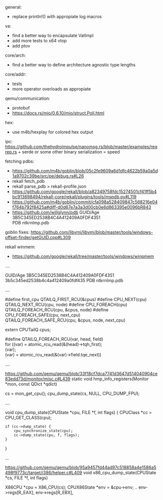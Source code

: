 general:
- replace println!() with appropiate log macros

va:
- find a better way to encapsulate VatImpl
- add more tests to x64 vtop
- add ptov

core/arch:
- find a better way to define architecture agnostic type lengths

core/addr:
- tests
- more operator overloads as appropiate

qemu/communication:
- protobuf
- https://docs.rs/mio/0.6.10/mio/struct.Poll.html

hex:
- use m4b/hexplay for colored hex output

ipc:
https://github.com/thehydroimpulse/nanomsg.rs/blob/master/examples/reqrep.rs
+
serde or some other binary serialization
= speed

fetching pdbs:
- https://github.com/m4b/goblin/blob/05c2fe9609a6d1dfc4622b59a0a5d1a9702c39be/src/pe/debug.rs#L26
- rekall fetch_pdb <PDB filename> <GUID>
- rekall parse_pdb <PDB filename> > rekall-profile.json
- https://github.com/google/rekall/blob/a82349758fdc15274501cf41ff5b4bc913698494/rekall-core/rekall/plugins/tools/mspdb.py#L119
- https://github.com/m4b/goblin/commit/cfa098a528409847c568216e04f764b792f8425a#diff-d0d67e7a3a3d00cb0e6d863395e0096bR843
- https://github.com/willglynn/pdb
GUID/Age                       3B5C345ED2538B4C4A412409A0FDF4351                           
PDB                            ntkrnlmp.pdb                                                

goblin fixes:
https://github.com/libvmi/libvmi/blob/master/tools/windows-offset-finder/getGUID.cpp#L309

rekall winmem:
- https://github.com/google/rekall/tree/master/tools/windows/winpmem

....

GUID/Age                       3B5C345ED2538B4C4A412409A0FDF4351                                              3b5c345ed2538b4c4a412409a0fdf435
PDB                            ntkrnlmp.pdb                                                

....

#define first_cpu        QTAILQ_FIRST_RCU(&cpus)
#define CPU_NEXT(cpu)    QTAILQ_NEXT_RCU(cpu, node)
#define CPU_FOREACH(cpu) QTAILQ_FOREACH_RCU(cpu, &cpus, node)
#define CPU_FOREACH_SAFE(cpu, next_cpu) \
    QTAILQ_FOREACH_SAFE_RCU(cpu, &cpus, node, next_cpu)

extern CPUTailQ cpus;

#define QTAILQ_FOREACH_RCU(var, head, field)                            \
    for ((var) = atomic_rcu_read(&(head)->tqh_first);                   \
         (var);                                                         \
         (var) = atomic_rcu_read(&(var)->field.tqe_next))

....

https://github.com/qemu/qemu/blob/33f18cf7dca7741d3647d514040904ce83edd73d/monitor/misc.c#L439
static void hmp_info_registers(Monitor *mon, const QDict *qdict)

cs = mon_get_cpu();
cpu_dump_state(cs, NULL, CPU_DUMP_FPU);

....

void cpu_dump_state(CPUState *cpu, FILE *f, int flags)
{
    CPUClass *cc = CPU_GET_CLASS(cpu);

    if (cc->dump_state) {
        cpu_synchronize_state(cpu);
        cc->dump_state(cpu, f, flags);
    }
}

...

https://github.com/qemu/qemu/blob/95a9457fd44ad97c518858a4e1586a5498f9773c/target/i386/helper.c#L409
void x86_cpu_dump_state(CPUState *cs, FILE *f, int flags)

X86CPU *cpu = X86_CPU(cs);
CPUX86State *env = &cpu->env;
..
env->regs[R_EAX],
env->regs[R_EBX],
